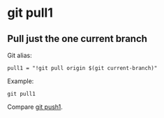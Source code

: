 # git pull1

## Pull just the one current branch

Git alias:

```git
pull1 = "!git pull origin $(git current-branch)"
```

Example:

```shell
git pull1
```

Compare [git push1](../git-push1).
